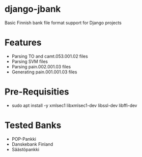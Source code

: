 django-jbank
============

Basic Finnish bank file format support for Django projects

Features
========

* Parsing TO and camt.053.001.02 files
* Parsing SVM files
* Parsing pain.002.001.03 files
* Generating pain.001.001.03 files


Pre-Requisities
===============

* sudo apt install -y xmlsec1 libxmlsec1-dev libssl-dev libffi-dev

Tested Banks
============

* POP-Pankki
* Danskebank Finland
* Säästöpankki
